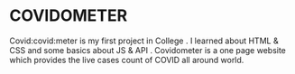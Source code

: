 # COVIDOMETER
Covid:covid:meter is my first project in College . I learned about HTML &amp; CSS and some basics about JS &amp; API . Covidometer is a one page website which provides the live cases count of COVID all around world.
